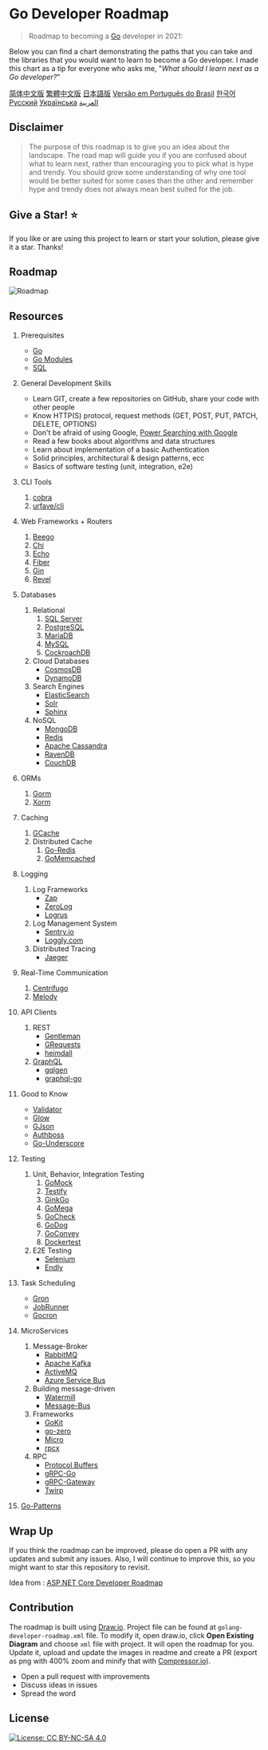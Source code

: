 # Go Developer Roadmap

> Roadmap to becoming a [Go](https://golang.org/) developer in 2021:

Below you can find a chart demonstrating the paths that you can take and the libraries that you would want to learn to become a Go developer. I made this chart as a tip for everyone who asks me, "*What should I learn next as a Go developer?*"

[简体中文版](./i18n/zh-CN/ReadMe-zh-CN.md)
[繁體中文版](./i18n/zh-TW/ReadMe-zh-TW.md)
[日本語版](./i18n/ja-JP/ReadMe-ja-JP.md)
[Versão em Português do Brasil](./i18n/pt-BR/ReadMe-pt-BR.md)
[한국어](./i18n/ko-KR/ReadMe-ko-KR.md)
[Русский](./i18n/ru-RU/ReadMe-ru-RU.md)
[Українська](./i18n/uk-UA/ReadMe-uk-UA.md)
[العربية](i18n/ar-IQ/ReadMe-ar-IQ.md)
## Disclaimer

> The purpose of this roadmap is to give you an idea about the landscape. The road map will guide you if you are confused about what to learn next, rather than encouraging you to pick what is hype and trendy. You should grow some understanding of why one tool would be better suited for some cases than the other and remember hype and trendy does not always mean best suited for the job.

## Give a Star! :star:

If you like or are using this project to learn or start your solution, please give it a star. Thanks!

## Roadmap

![Roadmap](./golang-developer-roadmap.png)

## Resources

1. Prerequisites

   - [Go](https://golangbot.com/)
   - [Go Modules](https://blog.golang.org/using-go-modules)
   - [SQL](https://www.w3schools.com/sql/default.asp)

2. General Development Skills

   - Learn GIT, create a few repositories on GitHub, share your code with other people
   - Know HTTP(S) protocol, request methods (GET, POST, PUT, PATCH, DELETE, OPTIONS)
   - Don't be afraid of using Google, [Power Searching with Google](http://www.powersearchingwithgoogle.com/)
   - Read a few books about algorithms and data structures
   - Learn about implementation of a basic Authentication
   - Solid principles, architectural & design patterns, ecc
   - Basics of software testing (unit, integration, e2e)

3. CLI Tools
   1. [cobra](https://github.com/spf13/cobra)
   2. [urfave/cli](https://github.com/urfave/cli)

4. Web Frameworks + Routers

   1. [Beego](https://github.com/beego/beego)
   2. [Chi](https://github.com/go-chi/chi)
   3. [Echo](https://github.com/labstack/echo)
   4. [Fiber](https://github.com/gofiber/fiber)
   5. [Gin](https://github.com/gin-gonic/gin)
   6. [Revel](https://github.com/revel/revel)

5. Databases

   1. Relational
      1. [SQL Server](https://www.microsoft.com/en-us/sql-server/sql-server-2017)
      2. [PostgreSQL](https://www.postgresql.org/)
      3. [MariaDB](https://mariadb.org/)
      4. [MySQL](https://www.mysql.com/)
      5. [CockroachDB](https://www.cockroachlabs.com/) 
   2. Cloud Databases
      - [CosmosDB](https://docs.microsoft.com/en-us/azure/cosmos-db)
      - [DynamoDB](https://aws.amazon.com/dynamodb/)
   3. Search Engines
      - [ElasticSearch](https://www.elastic.co/)
      - [Solr](http://lucene.apache.org/solr/)
      - [Sphinx](http://sphinxsearch.com/)
   4. NoSQL
      - [MongoDB](https://www.mongodb.com/)
      - [Redis](https://redis.io/)
      - [Apache Cassandra](http://cassandra.apache.org/)
      - [RavenDB](https://github.com/ravendb/ravendb)
      - [CouchDB](http://couchdb.apache.org/)

6. ORMs

   1. [Gorm](https://github.com/go-gorm/gorm)
   2. [Xorm](https://github.com/go-xorm/xorm)

7. Caching

   1. [GCache](https://github.com/bluele/gcache)
   2. Distributed Cache
      1. [Go-Redis](https://github.com/go-redis/redis)
      2. [GoMemcached](https://github.com/bradfitz/gomemcache)

8. Logging

   1. Log Frameworks
      - [Zap](https://github.com/uber-go/zap)
      - [ZeroLog](https://github.com/rs/zerolog)
      - [Logrus](https://github.com/sirupsen/logrus)
   2. Log Management System
      - [Sentry.io](http://sentry.io)
      - [Loggly.com](https://loggly.com)
   3. Distributed Tracing
      - [Jaeger](https://www.jaegertracing.io/)

9. Real-Time Communication
   1. [Centrifugo](https://github.com/centrifugal/centrifugo)
   2. [Melody](https://github.com/olahol/melody)

10. API Clients

    1. REST
       - [Gentleman](https://github.com/h2non/gentleman)
       - [GRequests](https://github.com/kennethreitz/grequests)
       - [heimdall](https://github.com/gojek/heimdall)
    2. [GraphQL](https://graphql.org/)
       - [gqlgen](https://github.com/99designs/gqlgen)
       - [graphql-go](https://github.com/graph-gophers/graphql-go)

11. Good to Know

    - [Validator](https://github.com/go-playground/validator)
    - [Glow](https://github.com/pytorch/glow)
    - [GJson](https://github.com/tidwall/gjson)
    - [Authboss](https://github.com/volatiletech/authboss)
    - [Go-Underscore](https://github.com/ahl5esoft/golang-underscore)

12. Testing

    1. Unit, Behavior, Integration Testing
       1. [GoMock](https://github.com/golang/mock)
       2. [Testify](https://github.com/stretchr/testify)
       3. [GinkGo](https://github.com/onsi/ginkgo)
       4. [GoMega](https://github.com/onsi/gomega)
       5. [GoCheck](https://github.com/go-check/check)
       6. [GoDog](https://github.com/DATA-DOG/godog)
       7. [GoConvey](https://github.com/smartystreets/goconvey)
       8. [Dockertest](https://github.com/ory/dockertest)
    2. E2E Testing
       - [Selenium](https://github.com/tebeka/selenium)
       - [Endly](https://github.com/viant/endly)

13. Task Scheduling

    - [Gron](https://github.com/roylee0704/gron)
    - [JobRunner](https://github.com/bamzi/jobrunner)
    - [Gocron](https://github.com/go-co-op/gocron)

14. MicroServices

    1. Message-Broker
       - [RabbitMQ](https://www.rabbitmq.com/tutorials/tutorial-one-go.html)
       - [Apache Kafka](https://kafka.apache.org/)
       - [ActiveMQ](https://github.com/apache/activemq)
       - [Azure Service Bus](https://docs.microsoft.com/en-us/azure/service-bus-messaging/service-bus-messaging-overview)
    2. Building message-driven
       - [Watermill](https://github.com/ThreeDotsLabs/watermill)
       - [Message-Bus](https://github.com/vardius/message-bus)
    3. Frameworks
         - [GoKit](https://github.com/go-kit/kit)
         - [go-zero](https://github.com/tal-tech/go-zero)
         - [Micro](https://github.com/micro/go-micro)
         - [rpcx](https://github.com/smallnest/rpcx)
    4. RPC
         - [Protocol Buffers](https://github.com/protocolbuffers/protobuf)
         - [gRPC-Go](https://github.com/grpc/grpc-go)
         - [gRPC-Gateway](https://github.com/grpc-ecosystem/grpc-gateway)
         - [Twirp](https://github.com/twitchtv/twirp)

15. [Go-Patterns](https://github.com/tmrts/go-patterns)

## Wrap Up

If you think the roadmap can be improved, please do open a PR with any updates and submit any issues. Also, I will continue to improve this, so you might want to star this repository to revisit.

Idea from : [ASP.NET Core Developer Roadmap](https://github.com/MoienTajik/AspNetCore-Developer-Roadmap)

## Contribution

The roadmap is built using [Draw.io](https://www.draw.io/). Project file can be found at `golang-developer-roadmap.xml` file. To modify it, open draw.io, click **Open Existing Diagram** and choose `xml` file with project. It will open the roadmap for you. Update it, upload and update the images in readme and create a PR (export as png with 400% zoom and minify that with [Compressor.io](https://compressor.io/compress)).

- Open a pull request with improvements
- Discuss ideas in issues
- Spread the word

## License

[![License: CC BY-NC-SA 4.0](https://img.shields.io/badge/License-CC%20BY--NC--SA%204.0-lightgrey.svg)](https://creativecommons.org/licenses/by-nc-sa/4.0/)
